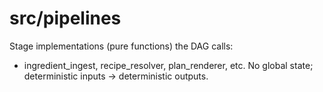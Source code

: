 # src/pipelines

Stage implementations (pure functions) the DAG calls:
- ingredient_ingest, recipe_resolver, plan_renderer, etc.
No global state; deterministic inputs → deterministic outputs.
